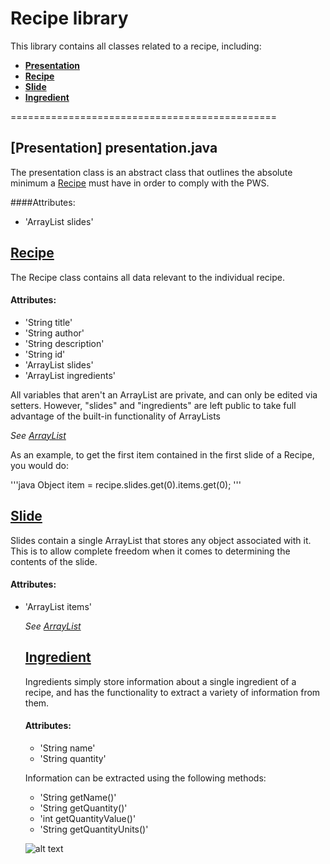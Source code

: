 # **Recipe library**

This library contains all classes related to a recipe, including:
* **[Presentation](Presentation.java)**
* **[Recipe](Recipe.java)**
* **[Slide](Slide.java)**
* **[Ingredient](Ingredient.java)**

==============================================
## [Presentation] presentation.java

The presentation class is an abstract class that outlines the absolute minimum a [Recipe](Recipe.java) must have in order to comply with the PWS.

####Attributes:
* 'ArrayList<Slide> slides'

## [Recipe](Recipe.java)
The  Recipe class contains all data relevant to the individual recipe. 
#### Attributes:
* 'String title'
* 'String author'
* 'String description'
* 'String id'
* 'ArrayList<Slide> slides'
* 'ArrayList<Ingredient> ingredients'

All variables that aren't an ArrayList are private, and can only be edited via setters. However, "slides" and "ingredients" are left public to take full advantage of the built-in functionality of ArrayLists 

*See [ArrayList](https://docs.oracle.com/javase/8/docs/api/java/util/ArrayList.html)*

As an example, to get the first item contained in the first slide of a Recipe, you would do:

'''java
Object item = recipe.slides.get(0).items.get(0);
'''

## [Slide](Slide.java)

Slides contain a single ArrayList that stores any object associated with it. This is to allow complete freedom when it comes to determining the contents of the slide.

#### Attributes:
* 'ArrayList<Object> items'

*See [ArrayList](https://docs.oracle.com/javase/8/docs/api/java/util/ArrayList.html)*

## [Ingredient](Ingredient.java)

Ingredients simply store information about a single ingredient of a recipe, and has the functionality to extract a variety of information from them.

#### Attributes:
* 'String name'
* 'String quantity'

Information can be extracted using the following methods:
* 'String getName()'
* 'String getQuantity()'
* 'int getQuantityValue()'
* 'String getQuantityUnits()'




![alt text](http://i0.kym-cdn.com/photos/images/original/000/139/998/1308977754001.jpg)
	

